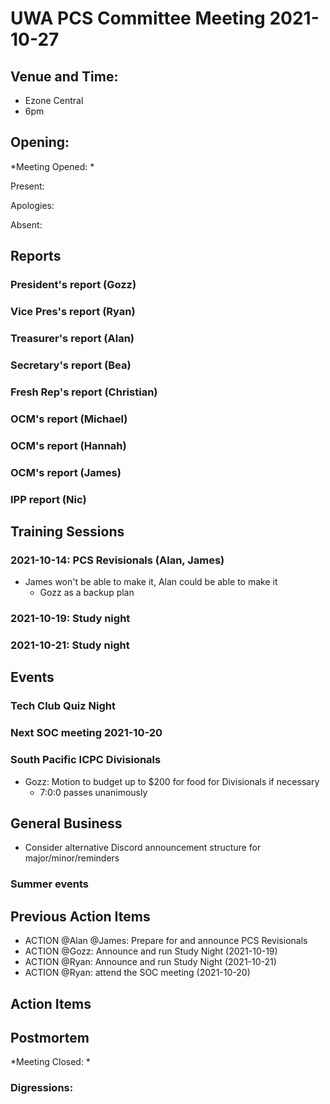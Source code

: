 # UWA PCS Committee Meeting 2021-10-27

## Venue and Time:
- Ezone Central
- 6pm 


## Opening: 

*Meeting Opened: * 

Present:

Apologies:

Absent:


## Reports

### President's report (Gozz)

### Vice Pres's report (Ryan)

### Treasurer's report (Alan)

### Secretary's report (Bea)

### Fresh Rep's report (Christian)

### OCM's report (Michael)

### OCM's report (Hannah)

### OCM's report (James)

### IPP report (Nic)



## Training Sessions


### 2021-10-14: PCS Revisionals (Alan, James)
- James won't be able to make it, Alan could be able to make it
    - Gozz as a backup plan
    
### 2021-10-19: Study night

### 2021-10-21: Study night

## Events

### Tech Club Quiz Night

### Next SOC meeting 2021-10-20

### South Pacific ICPC Divisionals
- Gozz: Motion to budget up to $200 for food for Divisionals if necessary
    - 7:0:0 passes unanimously


## General Business

- Consider alternative Discord announcement structure for major/minor/reminders

### Summer events


## Previous Action Items
- ACTION @Alan @James: Prepare for and announce PCS Revisionals
- ACTION @Gozz: Announce and run Study Night (2021-10-19)
- ACTION @Ryan: Announce and run Study Night (2021-10-21)
- ACTION @Ryan: attend the SOC meeting (2021-10-20)

## Action Items



## Postmortem

*Meeting Closed: *

###  Digressions: 



